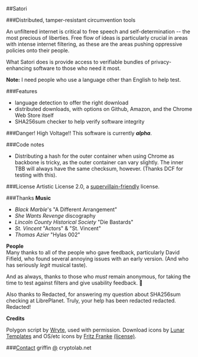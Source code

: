 ##Satori

###Distributed, tamper-resistant circumvention tools

An unfiltered internet is critical to free speech and self-determination -- the most precious of liberties. Free flow of ideas is particularly crucial in areas with intense internet filtering, as these are the areas pushing oppressive policies onto their people.

What Satori does is provide access to verifiable bundles of privacy-enhancing software to those who need it most.

**Note:** I need people who use a language other than English to help test.

###Features
* language detection to offer the right download
* distributed downloads, with options on Github, Amazon, and the Chrome Web Store itself
* SHA256sum checker to help verify software integrity

###Danger! High Voltage!!
This software is currently ***alpha***.

###Code notes
* Distributing a hash for the outer container when using Chrome as backbone is tricky, as the outer container can vary slightly. The inner TBB will always have the same checksum, however. (Thanks DCF for testing with this).

###License
Artistic License 2.0, a [supervillain-friendly](http://i.imgur.com/1xV099o.jpg) license.

###Thanks
**Music**
* *Black Marble*'s "A Different Arrangement"
* *She Wants Revenge* discography
* *Lincoln County Historical Society* "Die Bastards"
* *St. Vincent* "Actors" & "St. Vincent"
* *Thomas Azier* "Hylas 002"

**People**<br>
Many thanks to all of the people who gave feedback, particularly David Fifield, who found several annoying issues with an early version. (And who has seriously *legit* musical taste).

And as always, thanks to those who *must* remain anonymous, for taking the time to test against filters and give usability feedback. :love_letter:

Also thanks to Redacted, for answering my question about SHA256sum checking at LibrePlanet. Truly, your help has been redacted redacted.  Redacted!

**Credits**
    <!-- Not sure if going to use this <p>Bubble heart icon by <a href="http://ciaracable.com">Ciara Cable</a>, used with permission.</p> -->

Polygon script by <a href="http://codepen.io/Wryte/details/qKgGd" target="_blank">Wryte</a>, used with permission. Download icons by  <a href="http://lunartemplates.com" target="_blank">Lunar Templates</a> and OS/etc icons by <a href="http://ffra.deviantart.com" target="_blank">Fritz Franke</a> <a href="http://creativecommons.org/licenses/by-nc-nd/3.0/" target="_blank">(license)</a>.

###[Contact](https://github.com/glamrock/contact)
griffin [@](at) cryptolab.net
